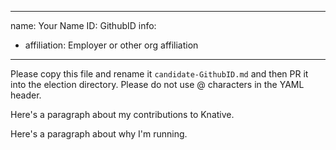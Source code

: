 -------------------------------------------------------------
name: Your Name
ID: GithubID
info:
  - affiliation: Employer or other org affiliation
-------------------------------------------------------------

Please copy this file and rename it `candidate-GithubID.md` and then PR it into 
the election directory.  Please do not use @ characters in the YAML header.

Here's a paragraph about my contributions to Knative.

Here's a paragraph about why I'm running.
